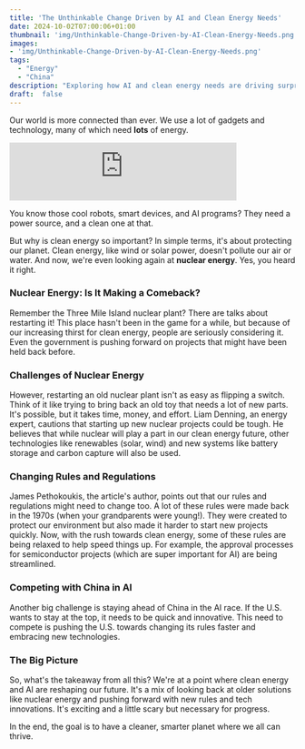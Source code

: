 ```yaml
---
title: 'The Unthinkable Change Driven by AI and Clean Energy Needs'
date: 2024-10-02T07:00:06+01:00
thumbnail: 'img/Unthinkable-Change-Driven-by-AI-Clean-Energy-Needs.png'
images: 
- 'img/Unthinkable-Change-Driven-by-AI-Clean-Energy-Needs.png'
tags:
  - "Energy"
  - "China"
description: "Exploring how AI and clean energy needs are driving surprising changes in US energy policies, including a renewed interest in nuclear energy and regulatory reforms"
draft:  false
---
```


Our world is more connected than ever. We use a lot of gadgets and technology, many of which need **lots** of energy. 

<!--more-->

<iframe src="https://podcasters.spotify.com/pod/show/artificial-insights-pod/embed/episodes/The-Unthinkable-Change-Driven-by-AI-and-Clean-Energy-Needs-e2p5gal" height="102px" width="400px" frameborder="0" scrolling="no"></iframe>

You know those cool robots, smart devices, and AI programs? They need a power source, and a clean one at that.

But why is clean energy so important? In simple terms, it's about protecting our planet. Clean energy, like wind or solar power, doesn't pollute our air or water. And now, we're even looking again at **nuclear energy**. Yes, you heard it right.

### Nuclear Energy: Is It Making a Comeback?

Remember the Three Mile Island nuclear plant? There are talks about restarting it! This place hasn't been in the game for a while, but because of our increasing thirst for clean energy, people are seriously considering it. Even the government is pushing forward on projects that might have been held back before.

### Challenges of Nuclear Energy

However, restarting an old nuclear plant isn't as easy as flipping a switch. Think of it like trying to bring back an old toy that needs a lot of new parts. It's possible, but it takes time, money, and effort. Liam Denning, an energy expert, cautions that starting up new nuclear projects could be tough. He believes that while nuclear will play a part in our clean energy future, other technologies like renewables (solar, wind) and new systems like battery storage and carbon capture will also be used.

### Changing Rules and Regulations

James Pethokoukis, the article's author, points out that our rules and regulations might need to change too. A lot of these rules were made back in the 1970s (when your grandparents were young!). They were created to protect our environment but also made it harder to start new projects quickly. Now, with the rush towards clean energy, some of these rules are being relaxed to help speed things up. For example, the approval processes for semiconductor projects (which are super important for AI) are being streamlined.

### Competing with China in AI

Another big challenge is staying ahead of China in the AI race. If the U.S. wants to stay at the top, it needs to be quick and innovative. This need to compete is pushing the U.S. towards changing its rules faster and embracing new technologies.

### The Big Picture

So, what's the takeaway from all this? We're at a point where clean energy and AI are reshaping our future. It's a mix of looking back at older solutions like nuclear energy and pushing forward with new rules and tech innovations. It's exciting and a little scary but necessary for progress.

In the end, the goal is to have a cleaner, smarter planet where we all can thrive.